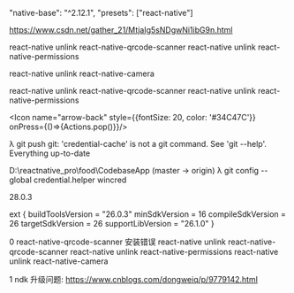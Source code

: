 "native-base": "^2.12.1",
 "presets": ["react-native"]
 
 https://www.csdn.net/gather_21/MtjaIg5sNDgwNi1ibG9n.html
 
 react-native unlink react-native-qrcode-scanner
 react-native unlink react-native-permissions
 
 react-native unlink react-native-camera
 
 react-native unlink react-native-qrcode-scanner
 react-native unlink react-native-permissions
 
<Icon name="arrow-back" style={{fontSize: 20, color: '#34C47C'}} onPress={()=>{Actions.pop()}}/>
 
 
λ git push
git: 'credential-cache' is not a git command. See 'git --help'.
Everything up-to-date

D:\reactnative_pro\food\CodebaseApp (master -> origin)
λ git config --global credential.helper wincred 
 
 28.0.3
 
 ext {
     buildToolsVersion = "26.0.3"
     minSdkVersion = 16
     compileSdkVersion = 26
     targetSdkVersion = 26
     supportLibVersion = "26.1.0"
 }

 0 react-native-qrcode-scanner 安装错误
   react-native unlink react-native-qrcode-scanner
   react-native unlink react-native-permissions
   react-native unlink react-native-camera
  
 1  ndk 升级问题:  https://www.cnblogs.com/dongweiq/p/9779142.html
 
 
 
 
 